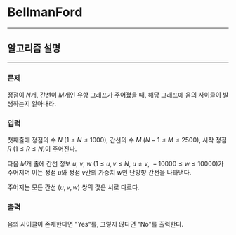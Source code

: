 # BellmanFord
---
## 알고리즘 설명

---
### 문제
정점이 $N$개, 간선이 $M$개인 유향 그래프가 주어졌을 때, 해당 그래프에 음의 사이클이 발생하는지 알아내라.

### 입력
첫째줄에 정점의 수 $N$ $(1 \leq N \leq 1000)$, 간선의 수 $M$ $(N-1 \leq M \leq 2500)$, 시작 정점 $R$ $(1 \leq R \leq N)$이 주어진다.

다음 $M$개 줄에 간선 정보 $u$, $v$, $w$ $(1 \leq u, v \leq N,\ u \neq v,\ -10000 \leq w \leq 10000)$가 주어지며 이는 정점 $u$와 정점 $v$간의 가중치 $w$인 단방향 간선을 나타낸다. 

주어지는 모든 간선 $(u, v, w)$ 쌍의 값은 서로 다르다.

### 출력
음의 사이클이 존재한다면 "Yes"를, 그렇지 않다면 "No"를 출력한다.